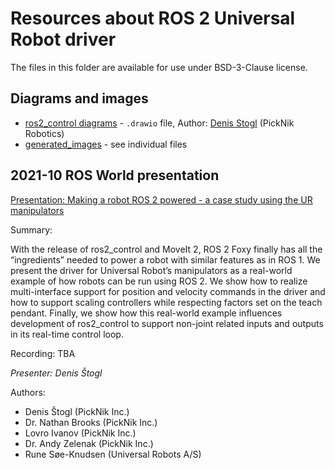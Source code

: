 # Resources about ROS 2 Universal Robot driver

The files in this folder are available for use under BSD-3-Clause license.


## Diagrams and images

- [ros2_control diagrams](ros2_control_ur_driver.drawio) - `.drawio` file, Author: [Denis Stogl](mailto:denis.stogl@picknik.ai) (PickNik Robotics)
- [generated_images](generated_images/) - see individual files


## 2021-10 ROS World presentation

[Presentation: Making a robot ROS 2 powered - a case study using the UR manipulators](2021-10_ROS_World_2021_Making_a_robot_ROS2_powered.pdf)

Summary:

  With the release of ros2_control and MoveIt 2, ROS 2 Foxy finally has all the “ingredients” needed to power a robot with similar features as in ROS 1. We present the driver for Universal Robot’s manipulators as a real-world example of how robots can be run using ROS 2. We show how to realize multi-interface support for position and velocity commands in the driver and how to support scaling controllers while respecting factors set on the teach pendant. Finally, we show how this real-world example influences development of ros2_control to support non-joint related inputs and outputs in its real-time control loop.

Recording: TBA

*Presenter: Denis Štogl*

Authors:

  - Denis Štogl (PickNik Inc.)
  - Dr. Nathan Brooks (PickNik Inc.)
  - Lovro Ivanov (PickNik Inc.)
  - Dr. Andy Zelenak (PickNik Inc.)
  - Rune Søe-Knudsen (Universal Robots A/S)
